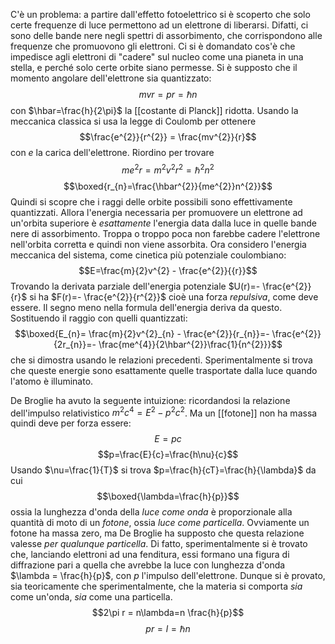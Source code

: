 C'è un problema: a partire dall'effetto fotoelettrico si è scoperto che solo certe frequenze di luce permettono ad un elettrone di liberarsi. Difatti, ci sono delle bande nere negli spettri di assorbimento, che corrispondono alle frequenze che promuovono gli elettroni.
Ci si è domandato cos'è che impedisce agli elettroni di "cadere" sul nucleo come una pianeta in una stella, e perché solo certe orbite siano permesse. Si è supposto che il momento angolare dell'elettrone sia quantizzato:
$$mvr=pr=\hbar n$$
con $\hbar=\frac{h}{2\pi}$ la [[costante di Planck]] ridotta. Usando la meccanica classica si usa la legge di Coulomb per ottenere
$$\frac{e^{2}}{r^{2}} = \frac{mv^{2}}{r}$$
con $e$ la carica dell'elettrone. Riordino per trovare
$$me^{2}r=m^{2}v^{2}r^{2}=\hbar^{2}n^{2}$$
$$\boxed{r_{n}=\frac{\hbar^{2}}{me^{2}}n^{2}}$$
Quindi si scopre che i raggi delle orbite possibili sono effettivamente quantizzati. Allora l'energia necessaria per promuovere un elettrone ad un'orbita superiore è *esattamente* l'energia data dalla luce in quelle bande nere di assorbimento. Troppa o troppo poca non farebbe cadere l'elettrone nell'orbita corretta e quindi non viene assorbita.
Ora considero l'energia meccanica del sistema, come cinetica più potenziale coulombiano:
$$E=\frac{m}{2}v^{2} - \frac{e^{2}}{{r}}$$
Trovando la derivata parziale dell'energia potenziale $U(r)=- \frac{e^{2}}{r}$ si ha $F(r)=- \frac{e^{2}}{r^{2}}$ cioè una forza *repulsiva*, come deve essere. Il segno meno nella formula dell'energia deriva da questo. Sostituendo il raggio con quelli quantizzati:
$$\boxed{E_{n}= \frac{m}{2}v^{2}_{n} - \frac{e^{2}}{r_{n}}=- \frac{e^{2}}{2r_{n}}=- \frac{me^{4}}{2\hbar^{2}}\frac{1}{n^{2}}}$$
che si dimostra usando le relazioni precedenti. Sperimentalmente si trova che queste energie sono esattamente quelle trasportate dalla luce quando l'atomo è illuminato.

De Broglie ha avuto la seguente intuizione: ricordandosi la relazione dell'impulso relativistico $m^{2}c^{4}=E^{2}-p^{2}c^{2}$. Ma un [[fotone]] non ha massa quindi deve per forza essere:
$$E=pc$$
$$p=\frac{E}{c}=\frac{h\nu}{c}$$
Usando $\nu=\frac{1}{T}$ si trova $p=\frac{h}{cT}=\frac{h}{\lambda}$ da cui
$$\boxed{\lambda=\frac{h}{p}}$$
ossia la lunghezza d'onda della *luce come onda* è proporzionale alla quantità di moto di un *fotone*, ossia *luce come particella*. Ovviamente un fotone ha massa zero, ma De Broglie ha supposto che questa relazione valesse *per qualunque particella*. Di fatto, sperimentalmente si è trovato che, lanciando elettroni ad una fenditura, essi formano una figura di diffrazione pari a quella che avrebbe la luce con lunghezza d'onda $\lambda = \frac{h}{p}$, con $p$ l'impulso dell'elettrone. Dunque si è provato, sia teoricamente che sperimentalmente, che la materia si comporta *sia* come un'onda, *sia* come una particella.
$$2\pi r = n\lambda=n \frac{h}{p}$$
$$pr=l=\hbar n$$
